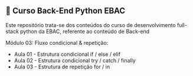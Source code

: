 ## 📝 Curso Back-End Python EBAC
Este repositório trata-se dos conteúdos do curso de desenvolvimento full-stack python da EBAC, referente ao conteúdo de Back-end

Módulo 03: Fluxo condicional & repetição:
- Aula 01 - Estrutura condicional if / else / elif
- Aula 02 - Estrutura condicional try / catch / finally
- Aula 03 - Estrutura de repetição for / in